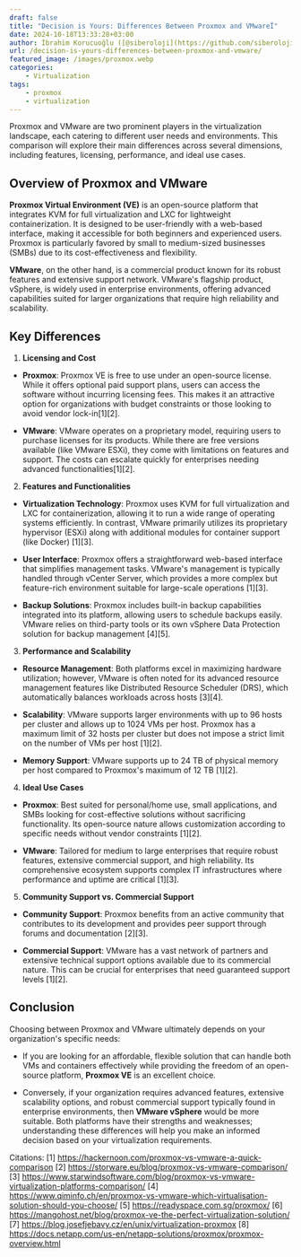 ```yaml
---
draft: false
title: "Decision is Yours: Differences Between Proxmox and VMwareÏ"
date: 2024-10-18T13:33:28+03:00
author: İbrahim Korucuoğlu ([@siberoloji](https://github.com/siberoloji))
url: /decision-is-yours-differences-between-proxmox-and-vmware/
featured_image: /images/proxmox.webp
categories:
    - Virtualization
tags:
    - proxmox
    - virtualization
---
```

Proxmox and VMware are two prominent players in the virtualization landscape, each catering to different user needs and environments. This comparison will explore their main differences across several dimensions, including features, licensing, performance, and ideal use cases.

## Overview of Proxmox and VMware

**Proxmox Virtual Environment (VE)** is an open-source platform that integrates KVM for full virtualization and LXC for lightweight containerization. It is designed to be user-friendly with a web-based interface, making it accessible for both beginners and experienced users. Proxmox is particularly favored by small to medium-sized businesses (SMBs) due to its cost-effectiveness and flexibility.

**VMware**, on the other hand, is a commercial product known for its robust features and extensive support network. VMware's flagship product, vSphere, is widely used in enterprise environments, offering advanced capabilities suited for larger organizations that require high reliability and scalability.

## Key Differences

1. **Licensing and Cost**

* **Proxmox**: Proxmox VE is free to use under an open-source license. While it offers optional paid support plans, users can access the software without incurring licensing fees. This makes it an attractive option for organizations with budget constraints or those looking to avoid vendor lock-in[1][2].

* **VMware**: VMware operates on a proprietary model, requiring users to purchase licenses for its products. While there are free versions available (like VMware ESXi), they come with limitations on features and support. The costs can escalate quickly for enterprises needing advanced functionalities[1][2].

2. **Features and Functionalities**

* **Virtualization Technology**: Proxmox uses KVM for full virtualization and LXC for containerization, allowing it to run a wide range of operating systems efficiently. In contrast, VMware primarily utilizes its proprietary hypervisor (ESXi) along with additional modules for container support (like Docker) [1][3].

* **User Interface**: Proxmox offers a straightforward web-based interface that simplifies management tasks. VMware's management is typically handled through vCenter Server, which provides a more complex but feature-rich environment suitable for large-scale operations [1][3].

* **Backup Solutions**: Proxmox includes built-in backup capabilities integrated into its platform, allowing users to schedule backups easily. VMware relies on third-party tools or its own vSphere Data Protection solution for backup management [4][5].

3. **Performance and Scalability**

* **Resource Management**: Both platforms excel in maximizing hardware utilization; however, VMware is often noted for its advanced resource management features like Distributed Resource Scheduler (DRS), which automatically balances workloads across hosts [3][4].

* **Scalability**: VMware supports larger environments with up to 96 hosts per cluster and allows up to 1024 VMs per host. Proxmox has a maximum limit of 32 hosts per cluster but does not impose a strict limit on the number of VMs per host [1][2].

* **Memory Support**: VMware supports up to 24 TB of physical memory per host compared to Proxmox's maximum of 12 TB [1][2].

4. **Ideal Use Cases**

* **Proxmox**: Best suited for personal/home use, small applications, and SMBs looking for cost-effective solutions without sacrificing functionality. Its open-source nature allows customization according to specific needs without vendor constraints [1][2].

* **VMware**: Tailored for medium to large enterprises that require robust features, extensive commercial support, and high reliability. Its comprehensive ecosystem supports complex IT infrastructures where performance and uptime are critical [1][3].

5. **Community Support vs. Commercial Support**

* **Community Support**: Proxmox benefits from an active community that contributes to its development and provides peer support through forums and documentation [2][3].

* **Commercial Support**: VMware has a vast network of partners and extensive technical support options available due to its commercial nature. This can be crucial for enterprises that need guaranteed support levels [1][2].

## Conclusion

Choosing between Proxmox and VMware ultimately depends on your organization's specific needs:

* If you are looking for an affordable, flexible solution that can handle both VMs and containers effectively while providing the freedom of an open-source platform, **Proxmox VE** is an excellent choice.

* Conversely, if your organization requires advanced features, extensive scalability options, and robust commercial support typically found in enterprise environments, then **VMware vSphere** would be more suitable.
Both platforms have their strengths and weaknesses; understanding these differences will help you make an informed decision based on your virtualization requirements.

Citations: 
[1] <a href="https://hackernoon.com/proxmox-vs-vmware-a-quick-comparison" target="_blank" rel="noopener" title="">https://hackernoon.com/proxmox-vs-vmware-a-quick-comparison</a> 
[2] <https://storware.eu/blog/proxmox-vs-vmware-comparison/> 
[3] <https://www.starwindsoftware.com/blog/proxmox-vs-vmware-virtualization-platforms-comparison/> 
[4] <https://www.qiminfo.ch/en/proxmox-vs-vmware-which-virtualisation-solution-should-you-choose/> 
[5] <https://readyspace.com.sg/proxmox/> 
[6] <https://mangohost.net/blog/proxmox-ve-the-perfect-virtualization-solution/> 
[7] <https://blog.josefjebavy.cz/en/unix/virtualization-proxmox> 
[8] <https://docs.netapp.com/us-en/netapp-solutions/proxmox/proxmox-overview.html>
